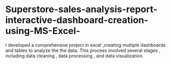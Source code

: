 # Superstore-sales-analysis-report-interactive-dashboard-creation-using-MS-Excel-
I developed a comprehensive project in excel ,creating multiple dashboards and tables to analyze the the data. This process involved several stages , including data cleaning , data processing , and data visualization.
